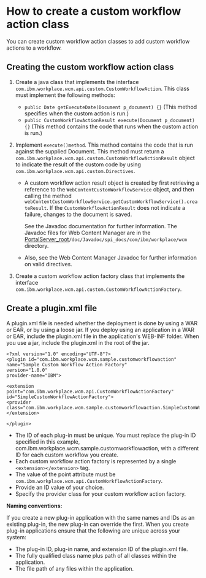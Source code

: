 # How to create a custom workflow action class

You can create custom workflow action classes to add custom workflow actions to a workflow.

## Creating the custom workflow action class

1.  Create a java class that implements the interface `com.ibm.workplace.wcm.api.custom.CustomWorkflowAction`. This class must implement the following methods:
    -   `public Date getExecuteDate(Document p_document) {}` (This method specifies when the custom action is run.)
    -   `public CustomWorkflowActionResult execute(Document p_document) {}` (This method contains the code that runs when the custom action is run.)
2.  Implement `execute()method`. This method contains the code that is run against the supplied Document. This method must return a `com.ibm.workplace.wcm.api.custom.CustomWorkflowActionResult` object to indicate the result of the custom code by using `com.ibm.workplace.wcm.api.custom.Directives`.
    -   A custom workflow action result object is created by first retrieving a reference to the `WebContentCustomWorkflowService` object, and then calling the method `webContentCustomWorkflowService.getCustomWorkflowService().createResult`. If the `CustomWorkflowActionResult` does not indicate a failure, changes to the document is saved.

        See the Javadoc documentation for further information. The Javadoc files for Web Content Manager are in the [PortalServer\_root](../../../guide_me/wpsdirstr.md)`/doc/Javadoc/spi_docs/com/ibm/workplace/wcm` directory.

    -   Also, see the Web Content Manager Javadoc for further information on valid directives.
    
3.  Create a custom workflow action factory class that implements the interface `com.ibm.workplace.wcm.api.custom.CustomWorkflowActionFactory`.

## Create a plugin.xml file

A plugin.xml file is needed whether the deployment is done by using a WAR or EAR, or by using a loose jar. If you deploy using an application in a WAR or EAR, include the plugin.xml file in the application's WEB-INF folder. When you use a jar, include the plugin.xml in the root of the jar.

```
<?xml version="1.0" encoding="UTF-8"?>
<plugin id="com.ibm.workplace.wcm.sample.customworkflowaction"
name="Sample Custom Workflow Action Factory"
version="1.0.0"
provider-name="IBM">

<extension
point="com.ibm.workplace.wcm.api.CustomWorkflowActionFactory"
id="SimpleCustomWorkflowActionFactory">
<provider class="com.ibm.workplace.wcm.sample.customworkflowaction.SimpleCustomWorkflowActionFactory"/>
</extension>

</plugin>
```

-   The ID of each plug-in must be unique. You must replace the plug-in ID specified in this example, com.ibm.workplace.wcm.sample.customworkflowaction, with a different ID for each custom workflow you create.
-   Each custom workflow action factory is represented by a single `<extension></extension>` tag.
-   The value of the point attribute must be `com.ibm.workplace.wcm.api.CustomWorkflowActionFactory`.
-   Provide an ID value of your choice.
-   Specify the provider class for your custom workflow action factory.

**Naming conventions:**

If you create a new plug-in application with the same names and IDs as an existing plug-in, the new plug-in can override the first. When you create plug-in applications ensure that the following are unique across your system:

-   The plug-in ID, plug-in name, and extension ID of the plugin.xml file.
-   The fully qualified class name plus path of all classes within the application.
-   The file path of any files within the application.


